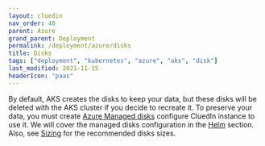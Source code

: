 ```yaml
---
layout: cluedin
nav_order: 40
parent: Azure
grand_parent: Deployment
permalink: /deployment/azure/disks
title: Disks
tags: ["deployment", "kubernetes", "azure", "aks", "disk"]
last_modified: 2021-11-15
headerIcon: "paas"
---
```


By default, AKS creates the disks to keep your data, but these disks will be deleted with the AKS cluster if you decide to recreate it. To preserve your data, you must create [Azure Managed disks](https://docs.microsoft.com/en-us/azure/virtual-machines/managed-disks-overview) configure CluedIn instance to use it. We will cover the managed disks configuration in the [Helm](./helm) section. Also, see [Sizing](./aks#sizing) for the recommended disks sizes.